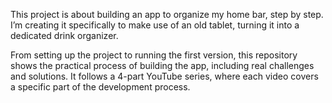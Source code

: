 This project is about building an app to organize my home bar, step by step. I’m creating it specifically to make use of an old tablet, turning it into a dedicated drink organizer.

From setting up the project to running the first version, this repository shows the practical process of building the app, including real challenges and solutions. It follows a 4-part YouTube series, where each video covers a specific part of the development process.
